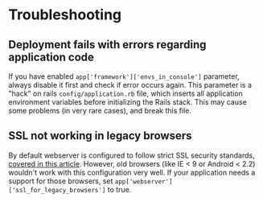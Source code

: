 # Troubleshooting

## Deployment fails with errors regarding application code

If you have enabled `app['framework']['envs_in_console']` parameter, always disable it first and check if error
occurs again. This parameter is a "hack" on rails `config/application.rb` file, which inserts all application
environment variables before initializing the Rails stack. This may cause some problems (in very rare cases),
and break this file.

## SSL not working in legacy browsers

By default webserver is configured to follow strict SSL security standards, [covered in this article](https://cipherli.st/).
However, old browsers (like IE < 9 or Android < 2.2) wouldn't work with this configuration very well.
If your application needs a support for those browsers, set `app['webserver']['ssl_for_legacy_browsers']` to true.
